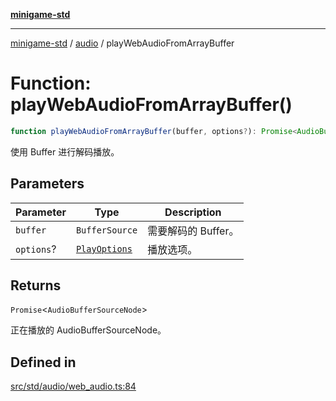 [**minigame-std**](../../../README.md)

***

[minigame-std](../../../README.md) / [audio](../README.md) / playWebAudioFromArrayBuffer

# Function: playWebAudioFromArrayBuffer()

```ts
function playWebAudioFromArrayBuffer(buffer, options?): Promise<AudioBufferSourceNode>
```

使用 Buffer 进行解码播放。

## Parameters

| Parameter | Type | Description |
| ------ | ------ | ------ |
| `buffer` | `BufferSource` | 需要解码的 Buffer。 |
| `options`? | [`PlayOptions`](../interfaces/PlayOptions.md) | 播放选项。 |

## Returns

`Promise`\<`AudioBufferSourceNode`\>

正在播放的 AudioBufferSourceNode。

## Defined in

[src/std/audio/web\_audio.ts:84](https://github.com/JiangJie/minigame-std/blob/eeac001add8ab13d21bab6e48cf53f07cd0a9aad/src/std/audio/web_audio.ts#L84)
